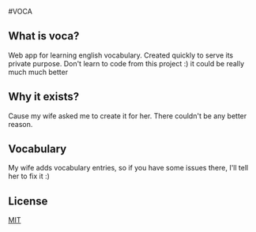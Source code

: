 #VOCA

## What is voca?

Web app for learning english vocabulary.
Created quickly to serve its private purpose. Don't learn to code from this project :) it could be really much much better

## Why it exists?

Cause my wife asked me to create it for her. There couldn't be any better reason.

## Vocabulary

My wife adds vocabulary entries, so if you have some issues there, I'll tell her to fix it :)

## License

[MIT](LICENSE)
